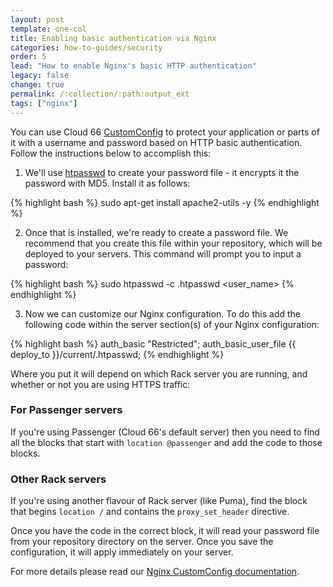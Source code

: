 ```yaml
---
layout: post
template: one-col
title: Enabling basic authentication via Nginx
categories: how-to-guides/security
order: 5
lead: "How to enable Nginx's basic HTTP authentication"
legacy: false
change: true
permalink: /:collection/:path:output_ext
tags: ["nginx"]
---
```


You can use Cloud 66 [CustomConfig](/{{page.collection}}/tutorials/custom-config.html) to protect your application or parts of it with a username and password based on HTTP basic authentication. Follow the instructions below to accomplish this:

1. We'll use [htpasswd](http://httpd.apache.org/docs/2.2/programs/htpasswd.html) to create your password file - it encrypts it the password with MD5. Install it as follows:

{% highlight bash %}
sudo apt-get install apache2-utils -y
{% endhighlight %}

2. Once that is installed, we're ready to create a password file. We recommend that you create this file within your repository, which will be deployed to your servers. This command will prompt you to input a password:

{% highlight bash %}
sudo htpasswd -c <directory>.htpasswd <user_name>
{% endhighlight %}

3. Now we can customize our Nginx configuration. To do this add the following code within the server section(s) of your Nginx configuration: 

{% highlight bash %}
    auth_basic "Restricted";
    	auth_basic_user_file {{ deploy_to }}/current/.htpasswd;
{% endhighlight %}

Where you put it will depend on which Rack server you are running, and whether or not you are using HTTPS traffic: 

### For Passenger servers

If you're using Passenger (Cloud 66's default server) then you need to find all the blocks that start with `location @passenger` and add the code to those blocks.

### Other Rack servers

If you're using another flavour of Rack server (like Puma), find the block that begins `location /` and contains the `proxy_set_header` directive. 

Once you have the code in the correct block, it will read your password file from your repository directory on the server. Once you save the configuration, it will apply immediately on your server.

For more details please read our [Nginx CustomConfig documentation](/{{page.collection}}/references/nginx.html).
